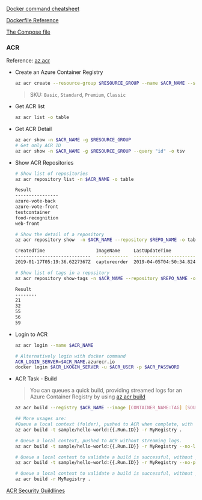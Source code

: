 [Docker command cheatsheet](https://docs.docker.com/get-started/docker_cheatsheet.pdf)

[Dockerfile Reference](https://docs.docker.com/engine/reference/builder/#entrypoint)

[The Compose file](https://docs.docker.com/compose/compose-file/03-compose-file/)


### ACR
Reference: [az acr](https://docs.microsoft.com/en-us/cli/azure/acr?view=azure-cli-latest)

- Create an Azure Container Registry
    ```sh
    az acr create --resource-group $RESOURCE_GROUP --name $ACR_NAME --sku Basic
    ```
    > SKU: `Basic`, `Standard`, `Premium`, `Classic`

- Get ACR list
    ```sh
    az acr list -o table
    ```
- Get ACR Detail 
    ```sh
    az acr show -n $ACR_NAME -g $RESOURCE_GROUP
    # Get only ACR ID
    az acr show -n $ACR_NAME -g $RESOURCE_GROUP --query "id" -o tsv
    ```
- Show ACR Repositories
    ```sh
    # Show list of repositories
    az acr repository list -n $ACR_NAME -o table

    Result
    ----------------
    azure-vote-back
    azure-vote-front
    testcontainer
    food-recognition
    web-front

    # Show the detail of a repository
    az acr repository show  -n $ACR_NAME --repository $REPO_NAME -o table

    CreatedTime                   ImageName     LastUpdateTime                ManifestCount    Registry               TagCount
    ----------------------------  ------------  ----------------------------  ---------------  ---------------------  ----------
    2019-01-17T05:19:36.6227367Z  captureorder  2019-04-05T04:50:34.8244574Z  5                myazconacr.azurecr.io  5

    # Show list of tags in a repository
    az acr repository show-tags -n $ACR_NAME --repository $REPO_NAME -o table

    Result
    --------
    21
    32
    55
    56
    59

    ```
- Login to ACR 
    ```sh
    az acr login --name $ACR_NAME

    # Alternatively login with docker command
    ACR_LOGIN_SERVER=$ACR_NAME.azurecr.io
    docker login $ACR_LKOGIN_SERVER -u $ACR_USER -p $ACR_PASSWORD
    ```
- ACR Task - Build
    >  You can queues a quick build, providing streamed logs for an Azure Container Registry by using [az acr build](https://docs.microsoft.com/en-us/cli/azure/acr?view=azure-cli-latest#az-acr-build)

    ```sh
    az acr build --registry $ACR_NAME --image [CONTAINER_NAME:TAG] [SOURCE_LOCATION]

    ## More usages are:
    #Queue a local context (folder), pushed to ACR when complete, with streaming logs.
    az acr build -t sample/hello-world:{{.Run.ID}} -r MyRegistry .

    # Queue a local context, pushed to ACR without streaming logs.
    az acr build -t sample/hello-world:{{.Run.ID}} -r MyRegistry --no-logs .

    # Queue a local context to validate a build is successful, without pushing to the registry using the --no-push parameter.
    az acr build -t sample/hello-world:{{.Run.ID}} -r MyRegistry --no-push .

    # Queue a local context to validate a build is successful, without pushing to the registry. Removing the -t parameter defaults to --no-push
    az acr build -r MyRegistry .
    ```

[ACR Security Guildlines](https://learn.microsoft.com/en-us/security/benchmark/azure/baselines/container-registry-security-baseline)
